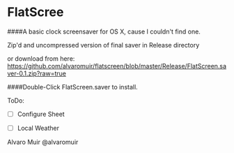FlatScree
================


####A basic clock screensaver for OS X, cause I couldn't find one.

Zip'd and uncompressed version of final saver in Release directory

or download from here:
https://github.com/alvaromuir/flatscreen/blob/master/Release/FlatScreen.saver-0.1.zip?raw=true


####Double-Click FlatScreen.saver to install.




ToDo:
- [ ] Configure Sheet
- [ ] Local Weather



Alvaro Muir
@alvaromuir
